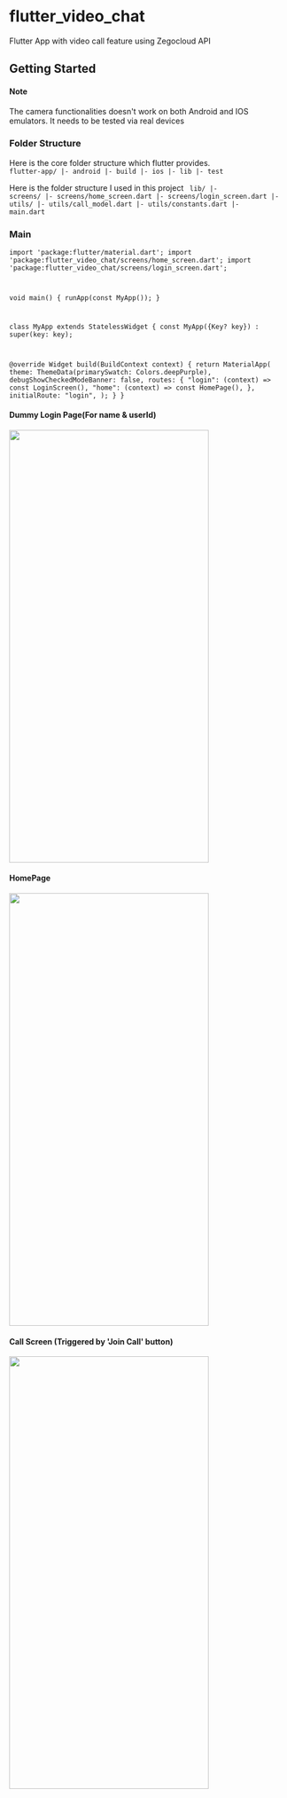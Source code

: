 # flutter_video_chat

Flutter App with video call feature using Zegocloud API

## Getting Started

#### Note
The camera functionalities doesn't work on both Android and IOS emulators. It needs to be tested via real devices

### Folder Structure
Here is the core folder structure which flutter provides.
<code>
flutter-app/
 |- android
 |- build
 |- ios
 |- lib
 |- test
 </code>
 
 Here is the folder structure I used in this project
<code> 
lib/
|- screens/
  |- screens/home_screen.dart
  |- screens/login_screen.dart
|- utils/
  |- utils/call_model.dart
  |- utils/constants.dart
|- main.dart</code>


### Main
<code>import 'package:flutter/material.dart';
import 'package:flutter_video_chat/screens/home_screen.dart';
import 'package:flutter_video_chat/screens/login_screen.dart';

void main() {
  runApp(const MyApp());
}

class MyApp extends StatelessWidget {
  const MyApp({Key? key}) : super(key: key);

  @override
  Widget build(BuildContext context) {
    return MaterialApp(
      theme: ThemeData(primarySwatch: Colors.deepPurple),
      debugShowCheckedModeBanner: false,
      routes: {
        "login": (context) => const LoginScreen(),
        "home": (context) => const HomePage(),
      },
      initialRoute: "login",
    );
  } }</code>


#### Dummy Login Page(For name & userId)
<img src="https://user-images.githubusercontent.com/120676400/210108816-7fab4fe4-7f84-496b-979d-bd0757e07407.png" width="360" height="780">


#### HomePage
<img src="https://user-images.githubusercontent.com/120676400/210108893-f646f118-b437-4291-ab2d-33561d6411e6.png" width="360" height="780">


#### Call Screen (Triggered by 'Join Call' button)
<img src="https://user-images.githubusercontent.com/120676400/210108975-b1eb2480-9e2e-4a25-a110-a9182da06d47.png" width="360" height="780">
